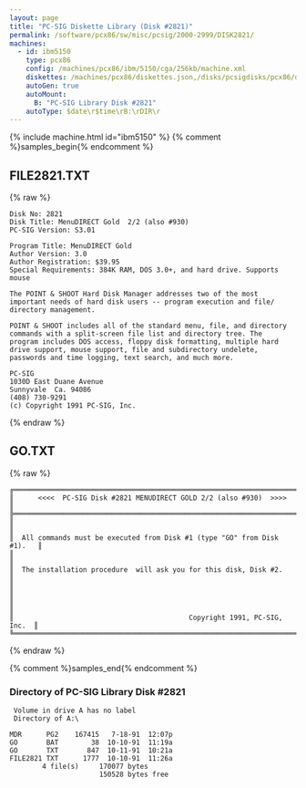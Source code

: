 ```yaml
---
layout: page
title: "PC-SIG Diskette Library (Disk #2821)"
permalink: /software/pcx86/sw/misc/pcsig/2000-2999/DISK2821/
machines:
  - id: ibm5150
    type: pcx86
    config: /machines/pcx86/ibm/5150/cga/256kb/machine.xml
    diskettes: /machines/pcx86/diskettes.json,/disks/pcsigdisks/pcx86/diskettes.json
    autoGen: true
    autoMount:
      B: "PC-SIG Library Disk #2821"
    autoType: $date\r$time\rB:\rDIR\r
---
```


{% include machine.html id="ibm5150" %}
{% comment %}samples_begin{% endcomment %}

## FILE2821.TXT

{% raw %}
```
Disk No: 2821                                                           
Disk Title: MenuDIRECT Gold  2/2 (also #930)                            
PC-SIG Version: S3.01                                                   
                                                                        
Program Title: MenuDIRECT Gold                                          
Author Version: 3.0                                                     
Author Registration: $39.95                                             
Special Requirements: 384K RAM, DOS 3.0+, and hard drive. Supports mouse
                                                                        
The POINT & SHOOT Hard Disk Manager addresses two of the most           
important needs of hard disk users -- program execution and file/       
directory management.                                                   
                                                                        
POINT & SHOOT includes all of the standard menu, file, and directory    
commands with a split-screen file list and directory tree. The          
program includes DOS access, floppy disk formatting, multiple hard      
drive support, mouse support, file and subdirectory undelete,           
passwords and time logging, text search, and much more.                 
                                                                        
PC-SIG                                                                  
1030D East Duane Avenue                                                 
Sunnyvale  Ca. 94086                                                    
(408) 730-9291                                                          
(c) Copyright 1991 PC-SIG, Inc.                                         
```
{% endraw %}

## GO.TXT

{% raw %}
```
╔═════════════════════════════════════════════════════════════════════════╗
║      <<<<  PC-SIG Disk #2821 MENUDIRECT GOLD 2/2 (also #930)  >>>>      ║
╠═════════════════════════════════════════════════════════════════════════╣
║                                                                         ║
║  All commands must be executed from Disk #1 (type "GO" from Disk #1).   ║
║                                                                         ║
║  The installation procedure  will ask you for this disk, Disk #2.       ║
║                                                                         ║
║                                                                         ║
║                                           Copyright 1991, PC-SIG, Inc.  ║
╚═════════════════════════════════════════════════════════════════════════╝
```
{% endraw %}

{% comment %}samples_end{% endcomment %}

### Directory of PC-SIG Library Disk #2821

     Volume in drive A has no label
     Directory of A:\

    MDR      PG2    167415   7-18-91  12:07p
    GO       BAT        38  10-10-91  11:19a
    GO       TXT       847  10-11-91  10:21a
    FILE2821 TXT      1777  10-10-91  11:26a
            4 file(s)     170077 bytes
                          150528 bytes free
